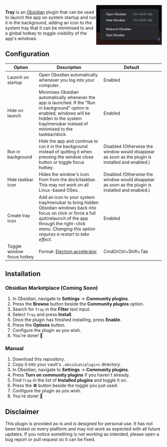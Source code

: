 <img alt="" src="tray.png" align="right"  height="128px">

**Tray** is an [Obsidian](https://obsidian.md/) plugin that can be used to launch the app
on system startup and run it in the background, adding an icon to the system tray that it
can be minimised to and a global hotkey to toggle visibility of the app's windows.

## Configuration

| Option                     | Description                                                                                                                                                                                                                        | Default                                                                                         |
| -------------------------- | ---------------------------------------------------------------------------------------------------------------------------------------------------------------------------------------------------------------------------------- | ----------------------------------------------------------------------------------------------- |
| Launch on startup          | Open Obsidian automatically whenever you log into your computer.                                                                                                                                                                   | Enabled                                                                                         |
| Hide on launch             | Minimises Obsidian automatically whenever the app is launched. If the "Run in background" option is enabled, windows will be hidden to the system tray/menubar instead of minimised to the taskbar/dock.                           | Enabled                                                                                         |
| Run in background          | Hide the app and continue to run it in the background instead of quitting it when pressing the window close button or toggle focus hotkey.                                                                                         | Disabled (Otherwise the window would disappear as soon as the plugin is installed and enabled.) |
| Hide taskbar icon          | Hides the window's icon from from the dock/taskbar. This may not work on all Linux-based OSes.                                                                                                                                     | Disabled (Otherwise the window would disappear as soon as the plugin is installed and enabled.) |
| Create tray icon           | Add an icon to your system tray/menubar to bring hidden Obsidian windows back into focus on click or force a full quit/relaunch of the app through the right-click menu. _Changing this option requires a restart to take effect._ | Enabled                                                                                         |
| Toggle window focus hotkey | Format: [Electron accelerator](https://www.electronjs.org/docs/latest/api/accelerator)                                                                                                                                             | CmdOrCtrl+Shift+Tab                                                                             |

## Installation

### Obsidian Marketplace (Coming Soon)

1. In Obsidian, navigate to **Settings** → **Community plugins**.
2. Press the **Browse** button beside the **Community plugins** option.
3. Search for `Tray` in the **Filter** text input.
4. Select `Tray` and press **Install**.
5. Once the plugin has finished installing, press **Enable**.
6. Press the **Options** button.
7. Configure the plugin as you wish.
8. You're done! 🎉

### Manual

1. Download this repository.
2. Copy it into your vault's `.obsidian/plugins` directory.
3. In Obsidian, navigate to **Settings** → **Community plugins**.
4. Press **Turn on community plugins** if you haven't already.
5. Find `Tray` in the list of **Installed plugins** and toggle it on.
6. Press the **⚙️** button beside the toggle you just used.
7. Configure the plugin as you wish.
8. You're done! 🎉

## Disclaimer

This plugin is provided as-is and is designed for personal use. It has not
been tested on every platform and may not work as expected with all future updates.
If you notice something is not working as intended, please open a bug report or
pull request so it can be fixed.
